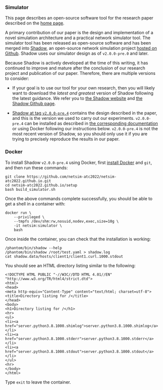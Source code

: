 ### Simulator

This page describes an open-source software tool for the research paper
described on the [home page](/).

A primary contribution of our paper is the design and implementation of a novel
simulation architecture and a practical network simulator tool. The simulator
tool has been released as open-source software and has been merged into
[Shadow](https://shadow.github.io), an open-source network simulation project
[hosted on Github](https://github.com/shadow/shadow). Shadow uses our simulator
design as of `v2.0.0-pre.0` and later.

Because Shadow is actively developed at the time of this writing, it has
continued to improve and mature after the conclusion of our research project and
publication of our paper. Therefore, there are multiple versions to consider:

- If your goal is to use our tool for your own research, then you will likely want
  to download the _latest and greatest_ version of Shadow following the latest
  guidance. We refer you to [the Shadow website](https://shadow.github.io) and
  [the Shadow Github page](https://github.com/shadow/shadow).

- [Shadow at tag `v2.0.0-pre.4`](https://github.com/shadow/shadow/tree/v2.0.0-pre.4)
  contains the design described in the paper, and this is the version we used to
  carry out our experiments. `v2.0.0-pre.4` can be installed as described in
  [the corresponding documentation](https://github.com/shadow/shadow/tree/v2.0.0-pre.4/docs)
  or using Docker following our instructions below. `v2.0.0-pre.4` is not the
  most recent version of Shadow, so you should only use it if you are trying to
  precisely reproduce the results in our paper.

### Docker

To install Shadow `v2.0.0-pre.4` using Docker, first 
[install Docker](https://docs.docker.com/get-docker/) and `git`,
and then run these commands:

```
git clone https://github.com/netsim-atc2022/netsim-atc2022.github.io.git
cd netsim-atc2022.github.io/setup
bash build_simulator.sh
```

Once the above commands complete successfully, you should be able to get a
shell in a container with:

```
docker run \
    --privileged \
    --tmpfs /dev/shm:rw,nosuid,nodev,exec,size=10g \
    -it netsim:simulator \
    bash
```

Once inside the container, you can check that the installation is working:

```
/phantom/bin/shadow --help
/phantom/bin/shadow /root/test.yaml > shadow.log
cat shadow.data/hosts/client1/client1.curl.1000.stdout
```

You should see an HTML directory listing similar to the following:

```
<!DOCTYPE HTML PUBLIC "-//W3C//DTD HTML 4.01//EN" "http://www.w3.org/TR/html4/strict.dtd">
<html>
<head>
<meta http-equiv="Content-Type" content="text/html; charset=utf-8">
<title>Directory listing for /</title>
</head>
<body>
<h1>Directory listing for /</h1>
<hr>
<ul>
<li><a href="server.python3.8.1000.shimlog">server.python3.8.1000.shimlog</a></li>
<li><a href="server.python3.8.1000.stderr">server.python3.8.1000.stderr</a></li>
<li><a href="server.python3.8.1000.stdout">server.python3.8.1000.stdout</a></li>
</ul>
<hr>
</body>
</html>
```

Type `exit` to leave the container.
